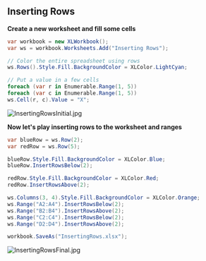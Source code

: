 ## Inserting Rows

**Create a new worksheet and fill some cells**  
```c#
var workbook = new XLWorkbook();
var ws = workbook.Worksheets.Add("Inserting Rows");

// Color the entire spreadsheet using rows
ws.Rows().Style.Fill.BackgroundColor = XLColor.LightCyan;

// Put a value in a few cells
foreach (var r in Enumerable.Range(1, 5))
foreach (var c in Enumerable.Range(1, 5))
ws.Cell(r, c).Value = "X";
```

![InsertingRowsInitial.jpg](http://download-codeplex.sec.s-msft.com/Download?ProjectName=closedxml&DownloadId=160658 "InsertingRowsInitial.jpg")  

**Now let's play inserting rows to the worksheet and ranges**  
```c#
var blueRow = ws.Row(2);
var redRow = ws.Row(5);

blueRow.Style.Fill.BackgroundColor = XLColor.Blue;
blueRow.InsertRowsBelow(2);

redRow.Style.Fill.BackgroundColor = XLColor.Red;
redRow.InsertRowsAbove(2);

ws.Columns(3, 4).Style.Fill.BackgroundColor = XLColor.Orange;
ws.Range("A2:A4").InsertRowsBelow(2);
ws.Range("B2:B4").InsertRowsAbove(2);
ws.Range("C2:C4").InsertRowsBelow(2);
ws.Range("D2:D4").InsertRowsAbove(2);

workbook.SaveAs("InsertingRows.xlsx");
```

![InsertingRowsFinal.jpg](http://download-codeplex.sec.s-msft.com/Download?ProjectName=closedxml&DownloadId=160659 "InsertingRowsFinal.jpg")